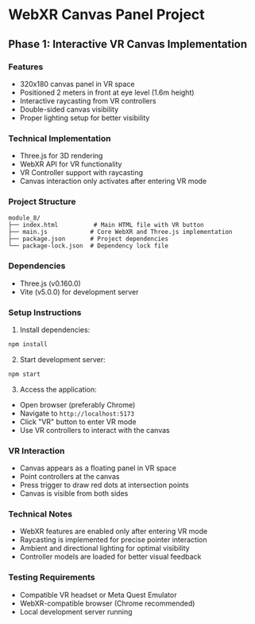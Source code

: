 # WebXR Canvas Panel Project

## Phase 1: Interactive VR Canvas Implementation

### Features
- 320x180 canvas panel in VR space
- Positioned 2 meters in front at eye level (1.6m height)
- Interactive raycasting from VR controllers
- Double-sided canvas visibility
- Proper lighting setup for better visibility

### Technical Implementation
- Three.js for 3D rendering
- WebXR API for VR functionality
- VR Controller support with raycasting
- Canvas interaction only activates after entering VR mode

### Project Structure
```
module_8/
├── index.html          # Main HTML file with VR button
├── main.js            # Core WebXR and Three.js implementation
├── package.json       # Project dependencies
└── package-lock.json  # Dependency lock file
```

### Dependencies
- Three.js (v0.160.0)
- Vite (v5.0.0) for development server

### Setup Instructions
1. Install dependencies:
```bash
npm install
```

2. Start development server:
```bash
npm start
```

3. Access the application:
- Open browser (preferably Chrome)
- Navigate to `http://localhost:5173`
- Click "VR" button to enter VR mode
- Use VR controllers to interact with the canvas

### VR Interaction
- Canvas appears as a floating panel in VR space
- Point controllers at the canvas
- Press trigger to draw red dots at intersection points
- Canvas is visible from both sides

### Technical Notes
- WebXR features are enabled only after entering VR mode
- Raycasting is implemented for precise pointer interaction
- Ambient and directional lighting for optimal visibility
- Controller models are loaded for better visual feedback

### Testing Requirements
- Compatible VR headset or Meta Quest Emulator
- WebXR-compatible browser (Chrome recommended)
- Local development server running 
